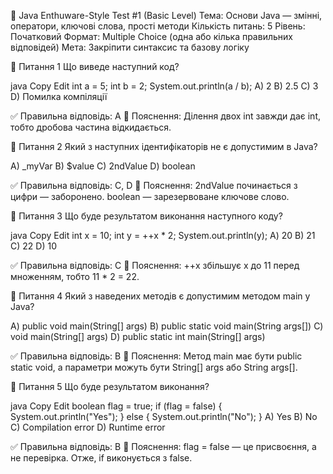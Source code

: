 🧪 Java Enthuware-Style Test #1 (Basic Level)
Тема: Основи Java — змінні, оператори, ключові слова, прості методи
Кількість питань: 5
Рівень: Початковий
Формат: Multiple Choice (одна або кілька правильних відповідей)
Мета: Закріпити синтаксис та базову логіку

📘 Питання 1
Що виведе наступний код?

java
Copy
Edit
int a = 5;
int b = 2;
System.out.println(a / b);
A) 2
B) 2.5
C) 3
D) Помилка компіляції

✅ Правильна відповідь: A
📝 Пояснення: Ділення двох int завжди дає int, тобто дробова частина відкидається.

📘 Питання 2
Який з наступних ідентифікаторів не є допустимим в Java?

A) _myVar
B) $value
C) 2ndValue
D) boolean

✅ Правильна відповідь: C, D
📝 Пояснення: 2ndValue починається з цифри — заборонено. boolean — зарезервоване ключове слово.

📘 Питання 3
Що буде результатом виконання наступного коду?

java
Copy
Edit
int x = 10;
int y = ++x * 2;
System.out.println(y);
A) 20
B) 21
C) 22
D) 10

✅ Правильна відповідь: C
📝 Пояснення: ++x збільшує x до 11 перед множенням, тобто 11 * 2 = 22.

📘 Питання 4
Який з наведених методів є допустимим методом main у Java?

A) public void main(String[] args)
B) public static void main(String args[])
C) void main(String[] args)
D) public static int main(String[] args)

✅ Правильна відповідь: B
📝 Пояснення: Метод main має бути public static void, а параметри можуть бути String[] args або String args[].

📘 Питання 5
Що буде результатом виконання?

java
Copy
Edit
boolean flag = true;
if (flag = false) {
System.out.println("Yes");
} else {
System.out.println("No");
}
A) Yes
B) No
C) Compilation error
D) Runtime error

✅ Правильна відповідь: B
📝 Пояснення: flag = false — це присвоєння, а не перевірка. Отже, if виконується з false.

